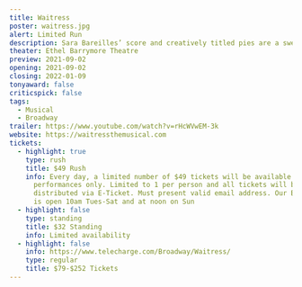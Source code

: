 ```yaml
---
title: Waitress
poster: waitress.jpg
alert: Limited Run
description: Sara Bareilles’ score and creatively titled pies are a sweet combination.
theater: Ethel Barrymore Theatre
preview: 2021-09-02
opening: 2021-09-02
closing: 2022-01-09
tonyaward: false
criticspick: false
tags: 
  - Musical
  - Broadway
trailer: https://www.youtube.com/watch?v=rHcWVwEM-3k
website: https://waitressthemusical.com
tickets:
  - highlight: true
    type: rush
    title: $49 Rush
    info: Every day, a limited number of $49 tickets will be available for day-of
      performances only. Limited to 1 per person and all tickets will be
      distributed via E-Ticket. Must present valid email address. Our Box Office
      is open 10am Tues-Sat and at noon on Sun
  - highlight: false
    type: standing
    title: $32 Standing
    info: Limited availability
  - highlight: false
    info: https://www.telecharge.com/Broadway/Waitress/
    type: regular
    title: $79-$252 Tickets
---
```


